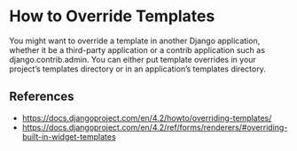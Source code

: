 How to Override Templates
=========================


You might want to override a template in another Django application, whether it be a 
third-party application or a contrib application such as django.contrib.admin. You can 
either put template overrides in your project’s templates directory or in an 
application’s templates directory.


## References

* https://docs.djangoproject.com/en/4.2/howto/overriding-templates/
* https://docs.djangoproject.com/en/4.2/ref/forms/renderers/#overriding-built-in-widget-templates
